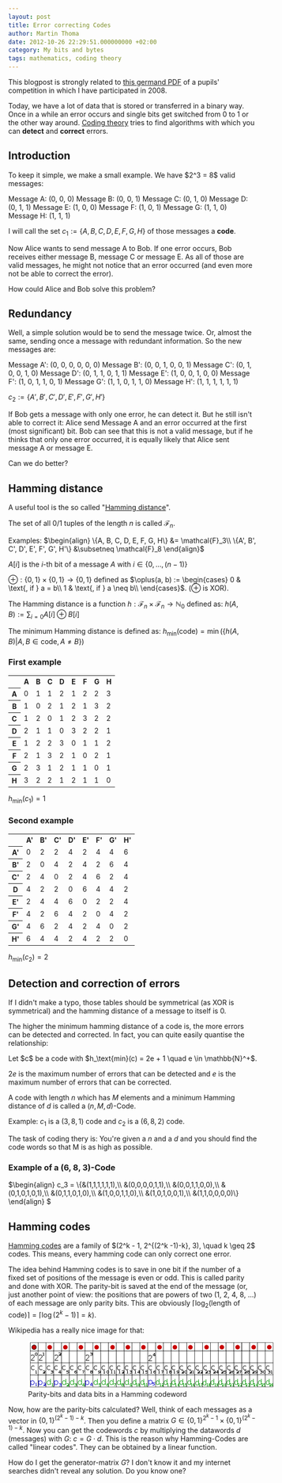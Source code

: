 ```yaml
---
layout: post
title: Error correcting Codes
author: Martin Thoma
date: 2012-10-26 22:29:51.000000000 +02:00
category: My bits and bytes
tags: mathematics, coding theory
---
```

<div class="info">This blogpost is strongly related to <a href="http://page.math.tu-berlin.de/~felsner/DMSWe/Aufgaben/codes.pdf">this germand PDF</a> of a pupils' competition in which I have participated in 2008.</div>

Today, we have a lot of data that is stored or transferred in a binary way. Once in a while an error occurs and single bits get switched from 0 to 1 or the other way around. <a href="http://en.wikipedia.org/wiki/Coding_theory">Coding theory</a> tries to find algorithms with which you can <strong>detect</strong> and <strong>correct</strong> errors.

<h2>Introduction</h2>
To keep it simple, we make a small example. We have $2^3 = 8$ valid messages:

Message A: (0, 0, 0)
Message B: (0, 0, 1)
Message C: (0, 1, 0)
Message D: (0, 1, 1)
Message E: (1, 0, 0)
Message F: (1, 0, 1)
Message G: (1, 1, 0)
Message H: (1, 1, 1)

I will call the set $c_1 := \{A, B, C, D, E, F, G, H\}$ of those messages a <strong>code</strong>.

Now Alice wants to send message A to Bob. If one error occurs, Bob receives either message B, message C or message E. As all of those are valid messages, he might not notice that an error occurred (and even more not be able to correct the error).

How could Alice and Bob solve this problem? 

<h2>Redundancy</h2>
Well, a simple solution would be to send the message twice. Or, almost the same, sending once a message with redundant information. So the new messages are:

Message A': (0, 0, 0, 0, 0, 0)
Message B': (0, 0, 1, 0, 0, 1)
Message C': (0, 1, 0, 0, 1, 0)
Message D': (0, 1, 1, 0, 1, 1)
Message E': (1, 0, 0, 1, 0, 0)
Message F': (1, 0, 1, 1, 0, 1)
Message G': (1, 1, 0, 1, 1, 0)
Message H': (1, 1, 1, 1, 1, 1)

$c_2 := \{A', B', C', D', E', F', G', H'\}$

If Bob gets a message with only one error, he can detect it. But he still isn't able to correct it:
Alice send Message A and an error occurred at the first (most significant) bit. Bob can see that this is not a valid message, but if he thinks that only one error occurred, it is equally likely that Alice sent message A or message E.

Can we do better?

<h2>Hamming distance</h2>
A useful tool is the so called "<a href="http://en.wikipedia.org/wiki/Hamming_distance">Hamming distance</a>". 

The set of all 0/1 tuples of the length $n$ is called $\mathcal{F}_n$. 

Examples: 
$\begin{align}
    \{A, B, C, D, E, F, G, H\}     &= \mathcal{F}_3\\
\{A', B', C', D', E', F', G', H'\} &\subsetneq \mathcal{F}_8
\end{align}$

$A[i]$ is the $i$-th bit of a message $A$ with $i \in \{0, \dots, (n-1)\}$

$\oplus : \{0,1\} \times \{0,1\} \rightarrow \{0,1\}$ defined as $\oplus(a, b) := 
\begin{cases}
 0 & \text{, if } a = b\\
 1 & \text{, if } a \neq b\\
\end{cases}$.
($\oplus$ is XOR).

The Hamming distance is a function $h: \mathcal{F}_n \times \mathcal{F}_n \rightarrow \mathbb{N}_0$ defined as:
$\displaystyle h(A, B) := \sum_{i=0}A[i] \oplus B[i]$

The minimum Hamming distance is defined as:
$\displaystyle h_\text{min}(\text{code}) = \min(\{h(A, B) | A, B \in \text{code}, A \neq B\})$

<h3>First example</h3>


<table class="wikitable">
<tr>
  <th>&nbsp;</th>
  <th>A</th>
  <th>B</th>
  <th>C</th>
  <th>D</th>
  <th>E</th>
  <th>F</th>
  <th>G</th>
  <th>H</th>
</tr>
<tr>
  <th>A</th>
  <td>0</td>
  <td>1</td>
  <td>1</td>
  <td>2</td>
  <td>1</td>
  <td>2</td>
  <td>2</td>
  <td>3</td>
</tr>
<tr>
  <th>B</th>
  <td>1</td>
  <td>0</td>
  <td>2</td>
  <td>1</td>
  <td>2</td>
  <td>1</td>
  <td>3</td>
  <td>2</td>
</tr>
<tr>
  <th>C</th>
  <td>1</td>
  <td>2</td>
  <td>0</td>
  <td>1</td>
  <td>2</td>
  <td>3</td>
  <td>2</td>
  <td>2</td>
</tr>
<tr>
  <th>D</th>
  <td>2</td>
  <td>1</td>
  <td>1</td>
  <td>0</td>
  <td>3</td>
  <td>2</td>
  <td>2</td>
  <td>1</td>
</tr>
<tr>
  <th>E</th>
  <td>1</td>
  <td>2</td>
  <td>2</td>
  <td>3</td>
  <td>0</td>
  <td>1</td>
  <td>1</td>
  <td>2</td>
</tr>
<tr>
  <th>F</th>
  <td>2</td>
  <td>1</td>
  <td>3</td>
  <td>2</td>
  <td>1</td>
  <td>0</td>
  <td>2</td>
  <td>1</td>
</tr>
<tr>
  <th>G</th>
  <td>2</td>
  <td>3</td>
  <td>1</td>
  <td>2</td>
  <td>1</td>
  <td>1</td>
  <td>0</td>
  <td>1</td>
</tr>
<tr>
  <th>H</th>
  <td>3</td>
  <td>2</td>
  <td>2</td>
  <td>1</td>
  <td>2</td>
  <td>1</td>
  <td>1</td>
  <td>0</td>
</tr>
</table>

$h_\text{min}(c_1) = 1$

<h3>Second example</h3>
<table class="wikitable">
<tr>
  <th>&nbsp;</th>
  <th>A'</th>
  <th>B'</th>
  <th>C'</th>
  <th>D'</th>
  <th>E'</th>
  <th>F'</th>
  <th>G'</th>
  <th>H'</th>
</tr>
<tr>
  <th>A'</th>
  <td>0</td>
  <td>2</td>
  <td>2</td>
  <td>4</td>
  <td>2</td>
  <td>4</td>
  <td>4</td>
  <td>6</td>
</tr>
<tr>
  <th>B'</th>
  <td>2</td>
  <td>0</td>
  <td>4</td>
  <td>2</td>
  <td>4</td>
  <td>2</td>
  <td>6</td>
  <td>4</td>
</tr>
<tr>
  <th>C'</th>
  <td>2</td>
  <td>4</td>
  <td>0</td>
  <td>2</td>
  <td>4</td>
  <td>6</td>
  <td>2</td>
  <td>4</td>
</tr>
<tr>
  <th>D</th>
  <td>4</td>
  <td>2</td>
  <td>2</td>
  <td>0</td>
  <td>6</td>
  <td>4</td>
  <td>4</td>
  <td>2</td>
</tr>
<tr>
  <th>E'</th>
  <td>2</td>
  <td>4</td>
  <td>4</td>
  <td>6</td>
  <td>0</td>
  <td>2</td>
  <td>2</td>
  <td>4</td>
</tr>
<tr>
  <th>F'</th>
  <td>4</td>
  <td>2</td>
  <td>6</td>
  <td>4</td>
  <td>2</td>
  <td>0</td>
  <td>4</td>
  <td>2</td>
</tr>
<tr>
  <th>G'</th>
  <td>4</td>
  <td>6</td>
  <td>2</td>
  <td>4</td>
  <td>2</td>
  <td>4</td>
  <td>0</td>
  <td>2</td>
</tr>
<tr>
  <th>H'</th>
  <td>6</td>
  <td>4</td>
  <td>4</td>
  <td>2</td>
  <td>4</td>
  <td>2</td>
  <td>2</td>
  <td>0</td>
</tr>
</table>

$h_\text{min}(c_2) = 2$

<h2>Detection and correction of errors</h2>
If I didn't make a typo, those tables should be symmetrical (as XOR is symmetrical) and the hamming distance of a message to itself is 0. 

The higher the minimum hamming distance of a code is, the more errors can be detected and corrected. In fact, you can quite easily quantise the relationship:

<div class="definition">Let $c$ be a code with $h_\text{min}(c) = 2e + 1 \quad e \in \mathbb{N}^+$.

$2e$ is the maximum number of errors that can be detected and $e$ is the maximum number of errors that can be corrected.</div>


A code with length $n$ which has $M$ elements and a minimum Hamming distance of $d$ is called a $(n, M, d)$-Code.

Example: $c_1$ is a $(3, 8, 1)$ code and $c_2$ is a $(6, 8, 2)$ code.

The task of coding thery is:
You're given a $n$ and a $d$ and you should find the code words so that M is as high as possible.

<h3>Example of a (6, 8, 3)-Code</h3>
$\begin{align}
c_3 = \{&(1,1,1,1,1,1),\\
&(0,0,0,0,1,1),\\
&(0,0,1,1,0,0),\\
&(0,1,0,1,0,1),\\
&(0,1,1,0,1,0),\\
&(1,0,0,1,1,0),\\
&(1,0,1,0,0,1),\\
&(1,1,0,0,0,0)\}
\end{align}
$

<h2>Hamming codes</h2>
<a href="http://en.wikipedia.org/wiki/Hamming_code">Hamming codes</a> are a family of $(2^k - 1, 2^{(2^k -1)-k}, 3), \quad k \geq 2$ codes. This means, every hamming code can only correct one error.

The idea behind Hamming codes is to save in one bit if the number of a fixed set of positions of the message is even or odd. This is called parity and done with XOR. The parity-bit is saved at the end of the message (or, just another point of view: the positions that are powers of two (1, 2, 4, 8, ...) of each message are only parity bits. This are obviously $\lceil \log_2(\text{length of code}) \rceil = \lceil \log(2^k - 1) \rceil = k$).

Wikipedia has a really nice image for that:
<figure class="aligncenter">
            <a href="../images/2012/10/hamming-code-parity.png"><img src="../images/2012/10/hamming-code-parity.png" alt="Parity-bits and data bits in a Hamming codeword" style="max-width:500px;max-height:95px" class="size-full wp-image-47691"/></a>
            <figcaption class="text-center">Parity-bits and data bits in a Hamming codeword</figcaption>
        </figure>

Now, how are the parity-bits calculated?
Well, think of each messages as a vector in $\{0,1\}^{(2^k - 1) - k}$. Then you define a matrix $G \in \{0,1\}^{2^k - 1} \times \{0,1\}^{(2^k - 1) - k}$. Now you can get the codewords $c$ by multiplying the datawords $d$ (messages) with $G$:
$c = G \cdot d$.
This is the reason why Hamming-Codes are called "linear codes". They can be obtained by a linear function.

How do I get the generator-matrix $G$?
I don't know it and my internet searches didn't reveal any solution. Do you know one?
